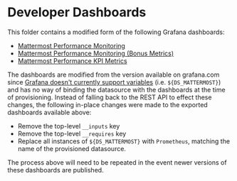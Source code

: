 # Developer Dashboards

This folder contains a modified form of the following Grafana dashboards:
* [Mattermost Performance Monitoring](https://grafana.com/grafana/dashboards/2542)
* [Mattermost Performance Monitoring (Bonus Metrics)](https://grafana.com/grafana/dashboards/2545)
* [Mattermost Performance KPI Metrics](https://grafana.com/grafana/dashboards/2539)

The dashboards are modified from the version available on grafana.com since [Grafana doesn't currently support variables](https://github.com/grafana/grafana/issues/10786) (i.e. `${DS_MATTERMOST}`) and has no way of binding the datasource with the dashboards at the time of provisioning. Instead of falling back to the REST API to effect these changes, the following in-place changes were made to the exported dashboards available above:
* Remove the top-level `__inputs` key
* Remove the top-level `__requires` key
* Replace all instances of `${DS_MATTERMOST}` with `Prometheus`, matching the name of the provisioned datasource.

The process above will need to be repeated in the event newer versions of these dashboards are published.
